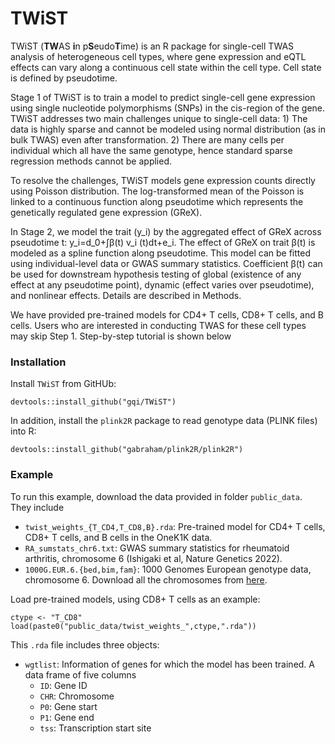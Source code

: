 # TWiST

TWiST (**TW**AS **i**n p**S**eudo**T**ime) is an R package for single-cell TWAS analysis of heterogeneous cell types, where gene expression and eQTL effects can vary along a continuous cell state within the cell type. 
Cell state is defined by pseudotime. 

Stage 1 of TWiST is to train a model to predict single-cell gene expression using single nucleotide polymorphisms (SNPs) in the cis-region of the gene. 
TWiST addresses two main challenges unique to single-cell data: 1) The data is highly sparse and cannot be modeled using normal distribution (as in bulk TWAS) even after transformation. 2) There are many cells per individual which all have the same genotype, hence standard sparse regression methods cannot be applied. 

To resolve the challenges, TWiST models gene expression counts directly using Poisson distribution. 
The log-transformed mean of the Poisson is linked to a continuous function along pseudotime which represents the genetically regulated gene expression (GReX).

In Stage 2, we model the trait (y_i) by the aggregated effect of GReX across pseudotime t: y_i=d_0+∫β(t) v_i (t)dt+e_i. The effect of GReX on trait β(t) is modeled as a spline function along pseudotime. This model can be fitted using individual-level data or GWAS summary statistics. Coefficient β(t) can be used for downstream hypothesis testing of global (existence of any effect at any pseudotime point), dynamic (effect varies over pseudotime), and nonlinear effects. Details are described in Methods. 

We have provided pre-trained models for CD4+ T cells, CD8+ T cells, and B cells. Users who are interested in conducting TWAS for these cell types may skip Step 1. Step-by-step tutorial is shown below

### Installation

Install `TWiST` from GitHUb:
```
devtools::install_github("gqi/TWiST")
```

In addition, install the `plink2R` package to read genotype data (PLINK files) into R:
```
devtools::install_github("gabraham/plink2R/plink2R")
```

### Example

To run this example, download the data provided in folder `public_data`. They include
* `twist_weights_{T_CD4,T_CD8,B}.rda`: Pre-trained model for CD4+ T cells, CD8+ T cells, and B cells in the OneK1K data.
* `RA_sumstats_chr6.txt`: GWAS summary statistics for rheumatoid arthritis, chromosome 6 (Ishigaki et al, Nature Genetics 2022).
* `1000G.EUR.6.{bed,bim,fam}`: 1000 Genomes European genotype data, chromosome 6. Download all the chromosomes from [here](https://data.broadinstitute.org/alkesgroup/FUSION/LDREF.tar.bz2).

Load pre-trained models, using CD8+ T cells as an example:
```
ctype <- "T_CD8"
load(paste0("public_data/twist_weights_",ctype,".rda"))
```

This `.rda` file includes three objects:
* `wgtlist`: Information of genes for which the model has been trained. A data frame of five columns
    * `ID`: Gene ID
    * `CHR`: Chromosome
    * `P0`: Gene start
    * `P1`: Gene end
    * `tss`: Transcription start site



